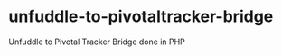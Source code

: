 unfuddle-to-pivotaltracker-bridge
=================================

Unfuddle to Pivotal Tracker Bridge done in PHP